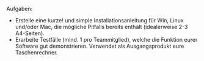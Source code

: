 Aufgaben:
+ Erstelle eine kurze! und simple Installationsanleitung für Win, Linux und/oder Mac, die mögliche Pitfalls bereits enthält         (idealerweise 2-3 A4-Seiten).
+ Erarbeite Testfälle (mind. 1 pro Teammitglied), welche die Funktion eurer Software gut demonstrieren. Verwendet als               Ausgangsprodukt eure Taschenrechner.
